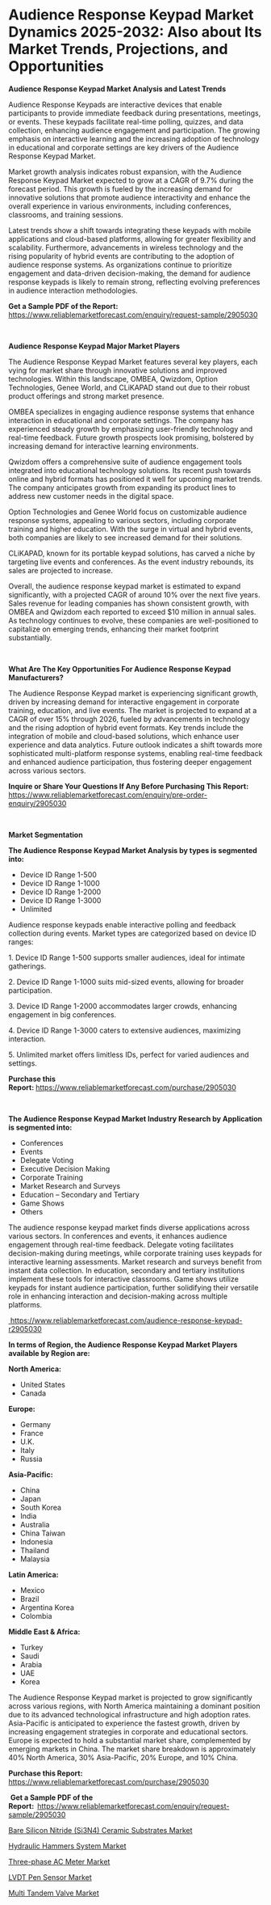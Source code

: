 <p><h1>Audience Response Keypad Market Dynamics 2025-2032: Also about Its Market Trends, Projections, and Opportunities</h1></p><p><strong>Audience Response Keypad Market Analysis and Latest Trends</strong></p>
<p><p>Audience Response Keypads are interactive devices that enable participants to provide immediate feedback during presentations, meetings, or events. These keypads facilitate real-time polling, quizzes, and data collection, enhancing audience engagement and participation. The growing emphasis on interactive learning and the increasing adoption of technology in educational and corporate settings are key drivers of the Audience Response Keypad Market.</p><p>Market growth analysis indicates robust expansion, with the Audience Response Keypad Market expected to grow at a CAGR of 9.7% during the forecast period. This growth is fueled by the increasing demand for innovative solutions that promote audience interactivity and enhance the overall experience in various environments, including conferences, classrooms, and training sessions. </p><p>Latest trends show a shift towards integrating these keypads with mobile applications and cloud-based platforms, allowing for greater flexibility and scalability. Furthermore, advancements in wireless technology and the rising popularity of hybrid events are contributing to the adoption of audience response systems. As organizations continue to prioritize engagement and data-driven decision-making, the demand for audience response keypads is likely to remain strong, reflecting evolving preferences in audience interaction methodologies.</p></p>
<p><strong>Get a Sample PDF of the Report:&nbsp;</strong> <a href="https://www.reliablemarketforecast.com/enquiry/request-sample/2905030?utm_campaign=1840&utm_medium=2&utm_source=Github&utm_content=ia&utm_term=12032025&utm_id=audience-response-keypad">https://www.reliablemarketforecast.com/enquiry/request-sample/2905030</a></p>
<p>&nbsp;</p>
<p><strong>Audience Response Keypad Major Market Players</strong></p>
<p><p>The Audience Response Keypad Market features several key players, each vying for market share through innovative solutions and improved technologies. Within this landscape, OMBEA, Qwizdom, Option Technologies, Genee World, and CLiKAPAD stand out due to their robust product offerings and strong market presence.</p><p>OMBEA specializes in engaging audience response systems that enhance interaction in educational and corporate settings. The company has experienced steady growth by emphasizing user-friendly technology and real-time feedback. Future growth prospects look promising, bolstered by increasing demand for interactive learning environments.</p><p>Qwizdom offers a comprehensive suite of audience engagement tools integrated into educational technology solutions. Its recent push towards online and hybrid formats has positioned it well for upcoming market trends. The company anticipates growth from expanding its product lines to address new customer needs in the digital space.</p><p>Option Technologies and Genee World focus on customizable audience response systems, appealing to various sectors, including corporate training and higher education. With the surge in virtual and hybrid events, both companies are likely to see increased demand for their solutions.</p><p>CLiKAPAD, known for its portable keypad solutions, has carved a niche by targeting live events and conferences. As the event industry rebounds, its sales are projected to increase.</p><p>Overall, the audience response keypad market is estimated to expand significantly, with a projected CAGR of around 10% over the next five years. Sales revenue for leading companies has shown consistent growth, with OMBEA and Qwizdom each reported to exceed $10 million in annual sales. As technology continues to evolve, these companies are well-positioned to capitalize on emerging trends, enhancing their market footprint substantially.</p></p>
<p>&nbsp;</p>
<p><strong>What Are The Key Opportunities For Audience Response Keypad Manufacturers?</strong></p>
<p><p>The Audience Response Keypad market is experiencing significant growth, driven by increasing demand for interactive engagement in corporate training, education, and live events. The market is projected to expand at a CAGR of over 15% through 2026, fueled by advancements in technology and the rising adoption of hybrid event formats. Key trends include the integration of mobile and cloud-based solutions, which enhance user experience and data analytics. Future outlook indicates a shift towards more sophisticated multi-platform response systems, enabling real-time feedback and enhanced audience participation, thus fostering deeper engagement across various sectors.</p></p>
<p><strong>Inquire or Share Your Questions If Any Before Purchasing This Report:</strong> <a href="https://www.reliablemarketforecast.com/enquiry/pre-order-enquiry/2905030?utm_campaign=1840&utm_medium=2&utm_source=Github&utm_content=ia&utm_term=12032025&utm_id=audience-response-keypad">https://www.reliablemarketforecast.com/enquiry/pre-order-enquiry/2905030</a></p>
<p>&nbsp;</p>
<p><strong>Market Segmentation</strong></p>
<p><strong>The Audience Response Keypad Market Analysis by types is segmented into:</strong></p>
<p><ul><li>Device ID Range 1-500</li><li>Device ID Range 1-1000</li><li>Device ID Range 1-2000</li><li>Device ID Range 1-3000</li><li>Unlimited</li></ul></p>
<p><p>Audience response keypads enable interactive polling and feedback collection during events. Market types are categorized based on device ID ranges: </p><p>1. Device ID Range 1-500 supports smaller audiences, ideal for intimate gatherings. </p><p>2. Device ID Range 1-1000 suits mid-sized events, allowing for broader participation. </p><p>3. Device ID Range 1-2000 accommodates larger crowds, enhancing engagement in big conferences. </p><p>4. Device ID Range 1-3000 caters to extensive audiences, maximizing interaction. </p><p>5. Unlimited market offers limitless IDs, perfect for varied audiences and settings.</p></p>
<p><strong>Purchase this Report:&nbsp;</strong><a href="https://www.reliablemarketforecast.com/purchase/2905030?utm_campaign=1840&utm_medium=2&utm_source=Github&utm_content=ia&utm_term=12032025&utm_id=audience-response-keypad">https://www.reliablemarketforecast.com/purchase/2905030</a></p>
<p>&nbsp;</p>
<p><strong>The Audience Response Keypad Market Industry Research by Application is segmented into:</strong></p>
<p><ul><li>Conferences</li><li>Events</li><li>Delegate Voting</li><li>Executive Decision Making</li><li>Corporate Training</li><li>Market Research and Surveys</li><li>Education – Secondary and Tertiary</li><li>Game Shows</li><li>Others</li></ul></p>
<p><p>The audience response keypad market finds diverse applications across various sectors. In conferences and events, it enhances audience engagement through real-time feedback. Delegate voting facilitates decision-making during meetings, while corporate training uses keypads for interactive learning assessments. Market research and surveys benefit from instant data collection. In education, secondary and tertiary institutions implement these tools for interactive classrooms. Game shows utilize keypads for instant audience participation, further solidifying their versatile role in enhancing interaction and decision-making across multiple platforms.</p></p>
<p><a href="https://www.reliablemarketforecast.com/audience-response-keypad-r2905030?utm_campaign=1840&utm_medium=2&utm_source=Github&utm_content=ia&utm_term=12032025&utm_id=audience-response-keypad">&nbsp;https://www.reliablemarketforecast.com/audience-response-keypad-r2905030</a></p>
<p><strong>In terms of Region, the Audience Response Keypad Market Players available by Region are:</strong></p>
<p>
    <p> <strong> North America: </strong>
        <ul>
            <li>United States</li>
            <li>Canada</li>
        </ul>
        </p> 
    <p> <strong> Europe: </strong>
        <ul>
            <li>Germany</li>
            <li>France</li>
            <li>U.K.</li>
            <li>Italy</li>
            <li>Russia</li>
        </ul>
        </p> 
    <p> <strong> Asia-Pacific: </strong>
        <ul>
            <li>China</li>
            <li>Japan</li>
            <li>South Korea</li>
            <li>India</li>
            <li>Australia</li>
            <li>China Taiwan</li>
            <li>Indonesia</li>
            <li>Thailand</li>
            <li>Malaysia</li>
        </ul>
        </p> 
    <p> <strong> Latin America: </strong>
        <ul>
            <li>Mexico</li>
            <li>Brazil</li>
            <li>Argentina Korea</li>
            <li>Colombia</li>
        </ul>
        </p> 
    <p> <strong> Middle East & Africa: </strong>
        <ul>
            <li>Turkey</li>
            <li>Saudi</li>
            <li>Arabia</li>
            <li>UAE</li>
            <li>Korea</li>
        </ul>
    </p>
    </p>
<p><p>The Audience Response Keypad market is projected to grow significantly across various regions, with North America maintaining a dominant position due to its advanced technological infrastructure and high adoption rates. Asia-Pacific is anticipated to experience the fastest growth, driven by increasing engagement strategies in corporate and educational sectors. Europe is expected to hold a substantial market share, complemented by emerging markets in China. The market share breakdown is approximately 40% North America, 30% Asia-Pacific, 20% Europe, and 10% China.</p></p>
<p><strong>Purchase this Report: </strong><a href="https://www.reliablemarketforecast.com/purchase/2905030?utm_campaign=1840&utm_medium=2&utm_source=Github&utm_content=ia&utm_term=12032025&utm_id=audience-response-keypad">https://www.reliablemarketforecast.com/purchase/2905030</a></p>
<p>&nbsp;<strong>Get a Sample PDF of the Report:&nbsp;&nbsp;</strong><a href="https://www.reliablemarketforecast.com/enquiry/request-sample/2905030?utm_campaign=1840&utm_medium=2&utm_source=Github&utm_content=ia&utm_term=12032025&utm_id=audience-response-keypad">https://www.reliablemarketforecast.com/enquiry/request-sample/2905030</a></p>
<p><strong></strong></p>
<p><p><a href="https://github.com/bulkagumanvv/Market-Research-Report-List-1/blob/main/bare-silicon-nitride-si3n4-ceramic-substrates-market.md?utm_campaign=1840&utm_medium=2&utm_source=Github&utm_content=ia&utm_term=12032025&utm_id=audience-response-keypad">Bare Silicon Nitride (Si3N4) Ceramic Substrates Market</a></p><p><a href="https://github.com/vsiljgestel/Market-Research-Report-List-1/blob/main/hydraulic-hammers-system-market.md?utm_campaign=1840&utm_medium=2&utm_source=Github&utm_content=ia&utm_term=12032025&utm_id=audience-response-keypad">Hydraulic Hammers System Market</a></p><p><a href="https://github.com/belhejmawoue/Market-Research-Report-List-1/blob/main/three-phase-ac-meter-market.md?utm_campaign=1840&utm_medium=2&utm_source=Github&utm_content=ia&utm_term=12032025&utm_id=audience-response-keypad">Three-phase AC Meter Market</a></p><p><a href="https://github.com/shamyzinniwl/Market-Research-Report-List-1/blob/main/lvdt-pen-sensor-market.md?utm_campaign=1840&utm_medium=2&utm_source=Github&utm_content=ia&utm_term=12032025&utm_id=audience-response-keypad">LVDT Pen Sensor Market</a></p><p><a href="https://github.com/kalsirollija/Market-Research-Report-List-1/blob/main/multi-tandem-valve-market.md?utm_campaign=1840&utm_medium=2&utm_source=Github&utm_content=ia&utm_term=12032025&utm_id=audience-response-keypad">Multi Tandem Valve Market</a></p></p>